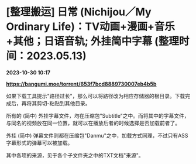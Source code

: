 # ​[整理搬运] 日常 (Nichijou／My Ordinary Life)：TV动画+漫画+音乐+其他；日语音轨; 外挂简中字幕 (整理时间：2023.05.13)

**2023-10-30 10:17**

**https://bangumi.moe/torrent/653f7bcd8889730007eb4b5b**

如果下载工具提示"路径过长"，那么可以将路径改为相应存储器的根目录。下载完成后，再将其剪切-粘贴到其他目录。

所有的 (简中) 外挂字幕文件，均在压缩包"Subtitle"之中。而将其中的字幕文件，与同名的视频放在同一位置，就可以在播放后者的时候选择是否加载前者了。

外挂 (简中) 弹幕文件则都在压缩包"Danmu"之中，加载方式同理，不过只有ASS字幕形式的弹幕可以被加载。

其中各项的来源，见于各个子文件夹之中的TXT文档"来源"。